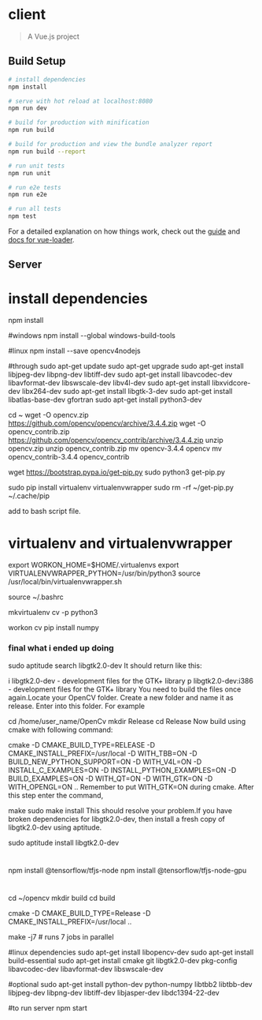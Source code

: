 # client

> A Vue.js project

## Build Setup

``` bash
# install dependencies
npm install

# serve with hot reload at localhost:8080
npm run dev

# build for production with minification
npm run build

# build for production and view the bundle analyzer report
npm run build --report

# run unit tests
npm run unit

# run e2e tests
npm run e2e

# run all tests
npm test
```

For a detailed explanation on how things work, check out the [guide](http://vuejs-templates.github.io/webpack/) and [docs for vue-loader](http://vuejs.github.io/vue-loader).



## Server

# install dependencies
npm install

#windows
npm install --global windows-build-tools

#linux
npm install --save opencv4nodejs

#through
sudo apt-get update
sudo apt-get upgrade
sudo apt-get install libjpeg-dev libpng-dev libtiff-dev
sudo apt-get install libavcodec-dev libavformat-dev libswscale-dev libv4l-dev
sudo apt-get install libxvidcore-dev libx264-dev
sudo apt-get install libgtk-3-dev
sudo apt-get install libatlas-base-dev gfortran
sudo apt-get install python3-dev

cd ~
wget -O opencv.zip https://github.com/opencv/opencv/archive/3.4.4.zip
wget -O opencv_contrib.zip https://github.com/opencv/opencv_contrib/archive/3.4.4.zip
unzip opencv.zip
unzip opencv_contrib.zip
mv opencv-3.4.4 opencv
mv opencv_contrib-3.4.4 opencv_contrib

wget https://bootstrap.pypa.io/get-pip.py
sudo python3 get-pip.py

sudo pip install virtualenv virtualenvwrapper
sudo rm -rf ~/get-pip.py ~/.cache/pip

add to bash script file.

# virtualenv and virtualenvwrapper
export WORKON_HOME=$HOME/.virtualenvs
export VIRTUALENVWRAPPER_PYTHON=/usr/bin/python3
source /usr/local/bin/virtualenvwrapper.sh

source ~/.bashrc

mkvirtualenv cv -p python3

workon cv
pip install numpy

### final what i ended up doing
sudo aptitude search libgtk2.0-dev
It should return like this:

i  libgtk2.0-dev              - development files for the GTK+ library 
p  libgtk2.0-dev:i386         - development files for the GTK+ library
You need to build the files once again.Locate your OpenCV folder. Create a new folder and name it as release. Enter into this folder. For example

cd /home/user_name/OpenCv
mkdir Release
cd Release
Now build using cmake with following command:

cmake -D CMAKE_BUILD_TYPE=RELEASE -D CMAKE_INSTALL_PREFIX=/usr/local -D WITH_TBB=ON -D BUILD_NEW_PYTHON_SUPPORT=ON -D WITH_V4L=ON -D INSTALL_C_EXAMPLES=ON -D INSTALL_PYTHON_EXAMPLES=ON -D BUILD_EXAMPLES=ON -D WITH_QT=ON -D WITH_GTK=ON -D WITH_OPENGL=ON ..
Remember to put WITH_GTK=ON during cmake. After this step enter the command,

make
sudo make install
This should resolve your problem.If you have broken dependencies for libgtk2.0-dev, then install a fresh copy of libgtk2.0-dev using aptitude.

sudo aptitude install libgtk2.0-dev


#
npm install @tensorflow/tfjs-node
npm install @tensorflow/tfjs-node-gpu
#

cd ~/opencv
mkdir build
cd build

cmake -D CMAKE_BUILD_TYPE=Release -D CMAKE_INSTALL_PREFIX=/usr/local ..

make -j7 # runs 7 jobs in parallel

#linux dependencies
sudo apt-get install libopencv-dev
sudo apt-get install build-essential
sudo apt-get install cmake git libgtk2.0-dev pkg-config libavcodec-dev libavformat-dev libswscale-dev

#optional
sudo apt-get install python-dev python-numpy libtbb2 libtbb-dev libjpeg-dev libpng-dev libtiff-dev libjasper-dev libdc1394-22-dev

#to run server
npm start


